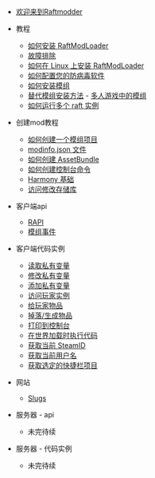 - [欢迎来到Raftmodder](guid.md)
- 教程
    - [如何安装 RaftModLoader](/tutorials/how-to-install-raftmodloader/readme.md)
     - [故障排除](/tutorials/how-to-install-raftmodloader/trouble/troubleshooting.md)
     - [如何在 Linux 上安装 RaftModLoader](tutorials/how-to-install-raftmodloader/install-in-linux/README.md)
    - [如何配置您的防病毒软件](/tutorials/how-to-get-rid-of-virus-error/readme.md)
    - [如何安装模组](/tutorials/how-to-install-a-mod/README.md)
     - [替代模组安装方法](/tutorials/how-to-install-a-mod/alternative-mod-installation-methods.md)
      - [多人游戏中的模组](/tutorials/mods-in-multiplayer/README.md)
    - [如何运行多个 raft 实例](/tutorials/how-to-run-multiple-raft-instances/README.md)

- 创建mod教程
    - [如何创建一个模组项目](/modding-tutorials/how-to-create-a-mod-project/README.md)
     - [modinfo.json 文件](/modding-tutorials/the-modinfo.json-file/README.md)
    - [如何创建 AssetBundle](/modding-tutorials/how-to-create-an-assetbundle/README.md)
    - [如何创建控制台命令](/modding-tutorials/how-to-create-console-commands/README.md)
    - [Harmony 基础](/modding-tutorials/harmony-basics/README.md)
    - [访问修改存储库](/general/network/protocol-model.md)


- 客户端api
    - [RAPI](/client-api/rapi/README.md)
    - [模组事件](/client-api/mod-events/README.md)


- 客户端代码实例
    - [读取私有变量](/client-code-examples/untitled/README.md)
    - [修改私有变量](/client-code-examples/modifying-private-variables/README.md)
    - [添加私有变量](/client-code-examples/adding-private-variables/README.md)
    - [访问玩家实例](/client-code-examples/accessing-the-player-instance/README.md)
    - [给玩家物品](/client-code-examples/giving-items-to-a-player/README.md)
    - [掉落/生成物品](/client-code-examples/dropping-spawning-items/README.md)
    - [打印到控制台](/client-code-examples/printing-to-the-console/README.md)
    - [在世界加载时执行代码](/client-code-examples/execute-code-on-world-loading/README.md)
    - [获取当前 SteamID](/client-code-examples/get-the-current-steamid/README.md)
    - [获取当前用户名](/client-code-examples/get-the-current-username/README.md)
    - [获取选定的快捷栏项目](/client-code-examples/get-selected-hotbar-item/README.md)


- 网站
    - [Slugs](/general/network/protocol-model.md)


- 服务器 - api
    - 未完待续


- 服务器 - 代码实例
    - 未完待续
